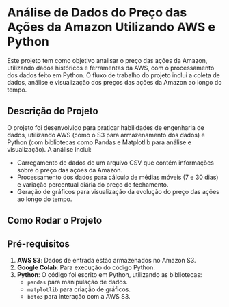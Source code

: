 # Análise de Dados do Preço das Ações da Amazon Utilizando AWS e Python

Este projeto tem como objetivo analisar o preço das ações da Amazon, utilizando dados históricos e ferramentas da AWS, com o processamento dos dados feito em Python. O fluxo de trabalho do projeto inclui a coleta de dados, análise e visualização dos preços das ações da Amazon ao longo do tempo.

## Descrição do Projeto

O projeto foi desenvolvido para praticar habilidades de engenharia de dados, utilizando AWS (como o S3 para armazenamento dos dados) e Python (com bibliotecas como Pandas e Matplotlib para análise e visualização). A análise inclui:

- Carregamento de dados de um arquivo CSV que contém informações sobre o preço das ações da Amazon.
- Processamento dos dados para cálculo de médias móveis (7 e 30 dias) e variação percentual diária do preço de fechamento.
- Geração de gráficos para visualização da evolução do preço das ações ao longo do tempo.

## Como Rodar o Projeto

## Pré-requisitos

1. **AWS S3**: Dados de entrada estão armazenados no Amazon S3.
2. **Google Colab**: Para execução do código Python.
3. **Python**: O código foi escrito em Python, utilizando as bibliotecas:
   - `pandas` para manipulação de dados.
   - `matplotlib` para criação de gráficos.
   - `boto3` para interação com a AWS S3.

